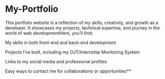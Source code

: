 # My-Portfolio
This portfolio website is a reflection of my skills, creativity, and growth as a developer. It showcases my projects, technical expertise, and journey in the world of web developmentHere, you’ll find:

My skills in both front-end and back-end development

Projects I’ve built, including my OJT/Internship Monitoring System

Links to my social media and professional profiles

Easy ways to contact me for collaborations or opportunities**
